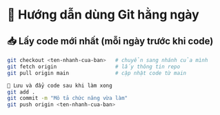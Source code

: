 # 🚀 Hướng dẫn dùng Git hằng ngày

## 📥 Lấy code mới nhất (mỗi ngày trước khi code)
```bash
git checkout <ten-nhanh-cua-ban>   # chuyển sang nhánh của mình
git fetch origin                   # lấy thông tin repo
git pull origin main               # cập nhật code từ main

💾 Lưu và đẩy code sau khi làm xong
git add .
git commit -m "Mô tả chức năng vừa làm"
git push origin <ten-nhanh-cua-ban>

